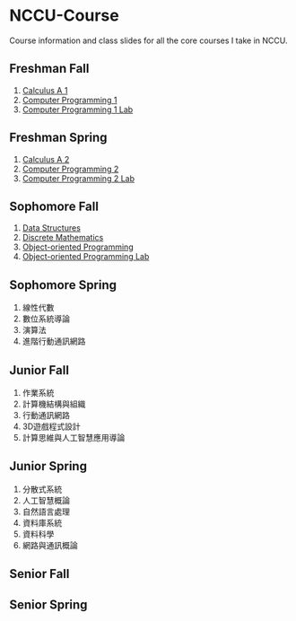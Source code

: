 # NCCU-Course
Course information and class slides for all the core courses I take in NCCU.

## Freshman Fall
1. [Calculus A 1][1.1]
2. [Computer Programming 1][1.2]
3. [Computer Programming 1 Lab][1.3]

[1.1]:Courses/Semester1/CalculusA1
[1.2]:Courses/Semester1/ComputerProgramming1
[1.3]:Courses/Semester1/ComputerProgramming1Lab

## Freshman Spring
1. [Calculus A 2][2.1]
2. [Computer Programming 2][2.2]
3. [Computer Programming 2 Lab][2.3]

[2.1]:Courses/Semester2/CalculusA2
[2.2]:Courses/Semester2/ComputerProgramming2
[2.3]:Courses/Semester2/ComputerProgramming2Lab

## Sophomore Fall
1. [Data Structures][3.1]
2. [Discrete Mathematics][3.2]
3. [Object-oriented Programming][3.3]
4. [Object-oriented Programming Lab][3.4]

[3.1]:Courses/Semester3/DataStructures
[3.2]:Courses/Semester3/DiscreteMathematics
[3.3]:Courses/Semester3/ObjectOrientedProgramming/ObjectOrientedProgramming.md
[3.4]:Courses/Semester3/ObjectOrientedProgrammingLab

## Sophomore Spring
1. 線性代數
2. 數位系統導論
3. 演算法
4. 進階行動通訊網路

## Junior Fall
1. 作業系統
2. 計算機結構與組織
3. 行動通訊網路
4. 3D遊戲程式設計
5. 計算思維與人工智慧應用導論

## Junior Spring
1. 分散式系統
2. 人工智慧概論
3. 自然語言處理
4. 資料庫系統
5. 資料科學
6. 網路與通訊概論

## Senior Fall

## Senior Spring